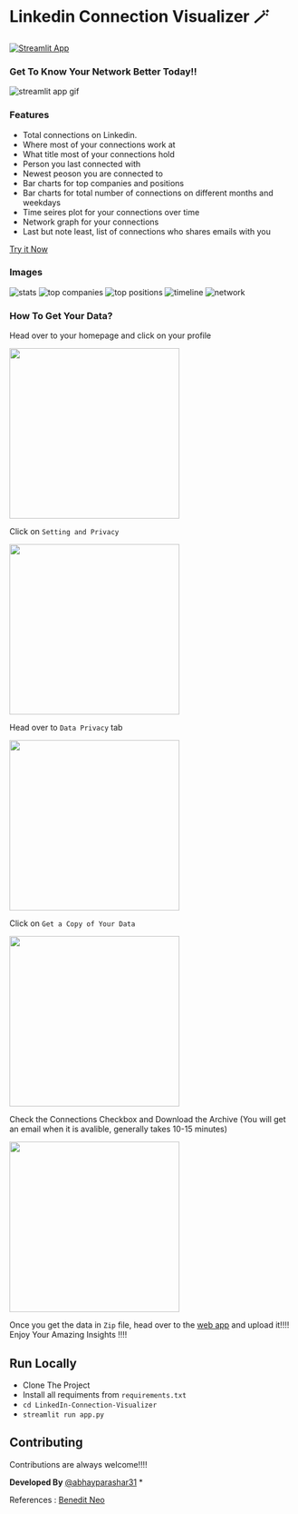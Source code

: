 # Linkedin Connection Visualizer 🪄
[![Streamlit App](https://static.streamlit.io/badges/streamlit_badge_black_white.svg)](https://share.streamlit.io/abhayparashar31/linkedin-connection-visualizer/main/app.py)
 
 ### Get To Know Your Network Better Today!!
 ![streamlit app gif](data/app.gif)


### Features
- Total connections on Linkedin.
- Where most of your connections work at
- What title most of your connections hold
- Person you last connected with
- Newest peoson you are connected to
- Bar charts for top companies and positions
- Bar charts for total number of connections on different months and weekdays
- Time seires plot for your connections over time
- Network graph for your connections 
- Last but note least, list of connections who shares emails with you


[Try it Now](https://share.streamlit.io/abhayparashar31/linkedin-connection-visualizer/main/app.py)

### Images
![stats](data/media/top_highlights.png)
![top companies](data/media/top_companies.png)
![top positions](data/media/top_positions.png)
![timeline](data/media/timline.png)
![network](data/media/company_network.png)

### How To Get Your Data?

Head over to your homepage and click on your profile

<img src='data/get_data/1.png' width = 300/>

Click on `Setting and Privacy`

<img src='data/get_data/2.png' width = 300/>

Head over to `Data Privacy` tab

<img src='data/get_data/3.png' width = 300/>

Click on `Get a Copy of Your Data`

<img src='data/get_data/4.png' width = 300/>

Check the Connections Checkbox and Download the Archive (You will get an email when it is avalible, generally takes 10-15 minutes)

<img src='data/get_data/5.png' width = 300/>

Once you get the data in `Zip` file, head over to the [web app](https://share.streamlit.io/abhayparashar31/linkedin-connection-visualizer/main/app.py) and upload it!!!! 
Enjoy Your Amazing Insights !!!!

## Run Locally
* Clone The Project
* Install all requiments from `requirements.txt`
* `cd LinkedIn-Connection-Visualizer`
* `streamlit run app.py`

## Contributing

Contributions are always welcome!!!!

**Developed By** [@abhayparashar31](https://github.com/Abhayparashar31)
* 


References : [Benedit Neo](https://github.com/benthecoder/linkedin-visualizer)
